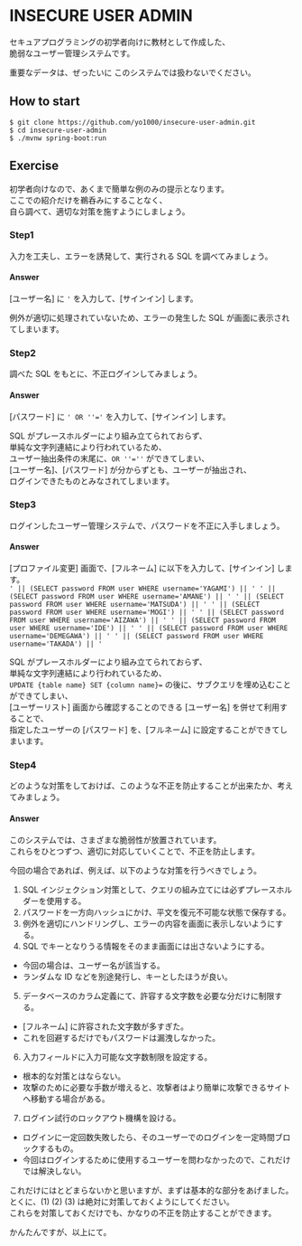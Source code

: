 # INSECURE USER ADMIN
セキュアプログラミングの初学者向けに教材として作成した、  
脆弱なユーザー管理システムです。

重要なデータは、ぜったいに このシステムでは扱わないでください。


## How to start

```
$ git clone https://github.com/yo1000/insecure-user-admin.git
$ cd insecure-user-admin
$ ./mvnw spring-boot:run
```

## Exercise
初学者向けなので、あくまで簡単な例のみの提示となります。  
ここでの紹介だけを鵜呑みにすることなく、  
自ら調べて、適切な対策を施すようにしましょう。

### Step1
入力を工夫し、エラーを誘発して、実行される SQL を調べてみましょう。

#### Answer
[ユーザー名] に `'` を入力して、[サインイン] します。

例外が適切に処理されていないため、エラーの発生した SQL が画面に表示されてしまいます。

### Step2
調べた SQL をもとに、不正ログインしてみましょう。

#### Answer
[パスワード] に `' OR ''='` を入力して、[サインイン] します。

SQL がプレースホルダーにより組み立てられておらず、  
単純な文字列連結により行われているため、  
ユーザー抽出条件の末尾に、`OR ''=''` ができてしまい、  
[ユーザー名]、[パスワード] が分からずとも、ユーザーが抽出され、  
ログインできたものとみなされてしまいます。

### Step3
ログインしたユーザー管理システムで、パスワードを不正に入手しましょう。

#### Answer
[プロファイル変更] 画面で、[フルネーム] に以下を入力して、[サインイン] します。  
`' || (SELECT password FROM user WHERE username='YAGAMI') || ' ' || (SELECT password FROM user WHERE username='AMANE') || ' ' || (SELECT password FROM user WHERE username='MATSUDA') || ' ' || (SELECT password FROM user WHERE username='MOGI') || ' ' || (SELECT password FROM user WHERE username='AIZAWA') || ' ' || (SELECT password FROM user WHERE username='IDE') || ' ' || (SELECT password FROM user WHERE username='DEMEGAWA') || ' ' || (SELECT password FROM user WHERE username='TAKADA') || '`

SQL がプレースホルダーにより組み立てられておらず、  
単純な文字列連結により行われているため、  
`UPDATE {table name} SET {column name}=` の後に、サブクエリを埋め込むことができてしまい、  
[ユーザーリスト] 画面から確認することのできる [ユーザー名] を併せて利用することで、  
指定したユーザーの [パスワード] を、[フルネーム] に設定することができてしまいます。

### Step4
どのような対策をしておけば、このような不正を防止することが出来たか、考えてみましょう。

#### Answer
このシステムでは、さまざまな脆弱性が放置されています。  
これらをひとつずつ、適切に対応していくことで、不正を防止します。

今回の場合であれば、例えば、以下のような対策を行うべきでしょう。  

1. SQL インジェクション対策として、クエリの組み立てには必ずプレースホルダーを使用する。
2. パスワードを一方向ハッシュにかけ、平文を復元不可能な状態で保存する。
3. 例外を適切にハンドリングし、エラーの内容を画面に表示しないようにする。
4. SQL でキーとなりうる情報をそのまま画面には出さないようにする。
  - 今回の場合は、ユーザー名が該当する。
  - ランダムな ID などを別途発行し、キーとしたほうが良い。
5. データベースのカラム定義にて、許容する文字数を必要な分だけに制限する。
  - [フルネーム] に許容された文字数が多すぎた。
  - これを回避するだけでもパスワードは漏洩しなかった。
6. 入力フィールドに入力可能な文字数制限を設定する。
  - 根本的な対策とはならない。
  - 攻撃のために必要な手数が増えると、攻撃者はより簡単に攻撃できるサイトへ移動する場合がある。
7. ログイン試行のロックアウト機構を設ける。
  - ログインに一定回数失敗したら、そのユーザーでのログインを一定時間ブロックするもの。
  - 今回はログインするために使用するユーザーを問わなかったので、これだけでは解決しない。

これだけにはとどまらないかと思いますが、まずは基本的な部分をあげました。  
とくに、(1) (2) (3) は絶対に対策しておくようにしてください。  
これらを対策しておくだけでも、かなりの不正を防止することができます。

かんたんですが、以上にて。
